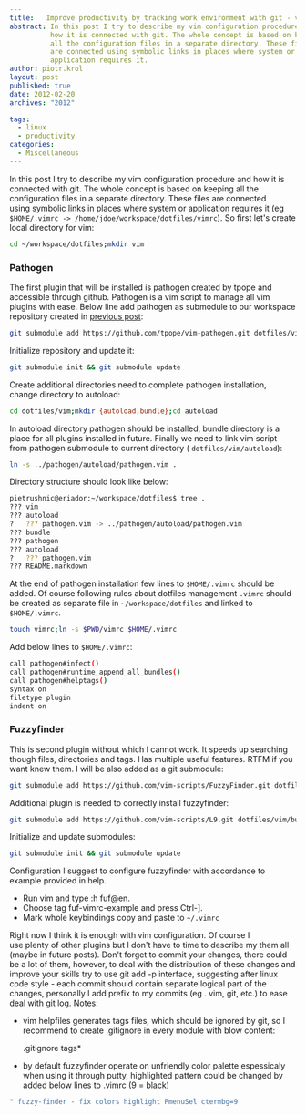 ```yaml
---
title:   Improve productivity by tracking work environment with git - vim
abstract: In this post I try to describe my vim configuration procedure and
          how it is connected with git. The whole concept is based on keeping
          all the configuration files in a separate directory. These files
          are connected using symbolic links in places where system or
          application requires it.
author: piotr.krol
layout: post
published: true
date: 2012-02-20
archives: "2012"

tags:
  - linux
  - productivity
categories:
  - Miscellaneous
---
```


In this post I try to describe my vim configuration procedure and how it is
connected with git. The whole concept is based on keeping all the configuration
files in a separate directory. These files are connected using symbolic links in
places where system or application requires it (eg
`$HOME/.vimrc -> /home/jdoe/workspace/dotfiles/vimrc`). So first let's create
local directory for vim:

```bash
cd ~/workspace/dotfiles;mkdir vim
```

### Pathogen

The first plugin that will be installed is pathogen created by tpope and
accessible through github. Pathogen is a vim script to manage all vim plugins
with ease. Below line add pathogen as submodule to our workspace repository
created in [previous post][1]:

```bash
git submodule add https://github.com/tpope/vim-pathogen.git dotfiles/vim/pathogen
```

Initialize repository and update it:

```bash
git submodule init && git submodule update
```

Create additional directories need to complete pathogen installation, change
directory to autoload:

```bash
cd dotfiles/vim;mkdir {autoload,bundle};cd autoload
```

In autoload directory pathogen should be installed, bundle directory is a place
for all plugins installed in future. Finally we need to link vim script from
pathogen submodule to current directory ( `dotfiles/vim/autoload`):

```bash
ln -s ../pathogen/autoload/pathogen.vim .
```

Directory structure should look like below:

```bash
pietrushnic@eriador:~/workspace/dotfiles$ tree .
??? vim
??? autoload
?   ??? pathogen.vim -> ../pathogen/autoload/pathogen.vim
??? bundle
??? pathogen
??? autoload
?   ??? pathogen.vim
??? README.markdown
```

At the end of pathogen installation few lines to `$HOME/.vimrc` should be added.
Of course following rules about dotfiles management `.vimrc` should be created
as separate file in `~/workspace/dotfiles` and linked to `$HOME/.vimrc`.

```bash
touch vimrc;ln -s $PWD/vimrc $HOME/.vimrc
```

Add below lines to `$HOME/.vimrc`:

```bash
call pathogen#infect()
call pathogen#runtime_append_all_bundles()
call pathogen#helptags()
syntax on
filetype plugin
indent on
```

### Fuzzyfinder

This is second plugin without which I cannot work. It speeds up searching though
files, directories and tags. Has multiple useful features. RTFM if you want knew
them. I will be also added as a git submodule:

```bash
git submodule add https://github.com/vim-scripts/FuzzyFinder.git dotfiles/vim/bundle/fuzzyfinder
```

Additional plugin is needed to correctly install fuzzyfinder:

```bash
git submodule add https://github.com/vim-scripts/L9.git dotfiles/vim/bundle/l9
```

Initialize and update submodules:

```bash
git submodule init && git submodule update
```

Configuration I suggest to configure fuzzyfinder with accordance to example
provided in help.

- Run vim and type :h fuf@en.
- Choose tag fuf-vimrc-example and press Ctrl-\].
- Mark whole keybindings copy and paste to `~/.vimrc`

Right now I think it is enough with vim configuration. Of course I use plenty of
other plugins but I don't have to time to describe my them all (maybe in future
posts). Don't forget to commit your changes, there could be a lot of them,
however, to deal with the distribution of these changes and improve your skills
try to use git add -p interface, suggesting after linux code style - each commit
should contain separate logical part of the changes, personally I add prefix to
my commits (eg . vim, git, etc.) to ease deal with git log. Notes:

- vim helpfiles generates tags files, which should be ignored by git, so I
  recommend to create .gitignore in every module with blow content:

  .gitignore tags\*

- by default fuzzyfinder operate on unfriendly color palette espessicaly when
  using it through putty, highlighted pattern could be changed by added below
  lines to .vimrc (9 = black)

```bash
" fuzzy-finder - fix colors highlight PmenuSel ctermbg=9
```

[1]: /2012/02/19/improve-productivity-by-tracking-work/
